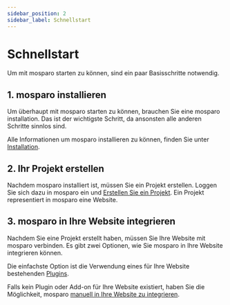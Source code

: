 ```yaml
---
sidebar_position: 2
sidebar_label: Schnellstart
---
```


# Schnellstart

Um mit mosparo starten zu können, sind ein paar Basisschritte notwendig.

## 1. mosparo installieren

Um überhaupt mit mosparo starten zu können, brauchen Sie eine mosparo installation. Das ist der wichtigste Schritt, da ansonsten alle anderen Schritte sinnlos sind.

Alle Informationen um mosparo installieren zu können, finden Sie unter [Installation](/docs/category/installation).

## 2. Ihr Projekt erstellen

Nachdem mosparo installiert ist, müssen Sie ein Projekt erstellen. Loggen Sie sich dazu in mosparo ein und [Erstellen Sie ein Projekt](usage/projects). Ein Projekt representiert in mosparo eine Website.

## 3. mosparo in Ihre Website integrieren

Nachdem Sie eine Projekt erstellt haben, müssen Sie Ihre Website mit mosparo verbinden. Es gibt zwei Optionen, wie Sie mosparo in Ihre Website integrieren können.

Die einfachste Option ist die Verwendung eines für Ihre Website bestehenden [Plugins](integration/with_plugins).

Falls kein Plugin oder Add-on für Ihre Website existiert, haben Sie die Möglichkeit, mosparo [manuell in Ihre Website zu integrieren](integration/custom). 